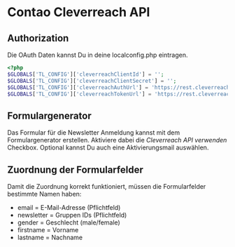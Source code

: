 # Contao Cleverreach API

## Authorization
Die OAuth Daten kannst Du in deine localconfig.php eintragen.

``` php
<?php
$GLOBALS['TL_CONFIG']['cleverreachClientId'] = '';
$GLOBALS['TL_CONFIG']['cleverreachClientSecret'] = '';
$GLOBALS['TL_CONFIG']['cleverreachAuthUrl'] = 'https://rest.cleverreach.com/oauth/authorize.php';
$GLOBALS['TL_CONFIG']['cleverreachTokenUrl'] = 'https://rest.cleverreach.com/oauth/token.php';
```

## Formulargenerator
Das Formular für die Newsletter Anmeldung kannst mit dem Formulargenerator erstellen. Aktiviere dabei die *Cleverreach API verwenden* Checkbox. Optional kannst Du auch eine Aktivierungsmail auswählen. 

## Zuordnung der Formularfelder
Damit die Zuordnung korrekt funktioniert, müssen die Formularfelder bestimmte Namen haben:
* email = E-Mail-Adresse (Pflichtfeld)
* newsletter = Gruppen IDs (Pflichtfeld)
* gender = Geschlecht (male/female)
* firstname = Vorname
* lastname = Nachname